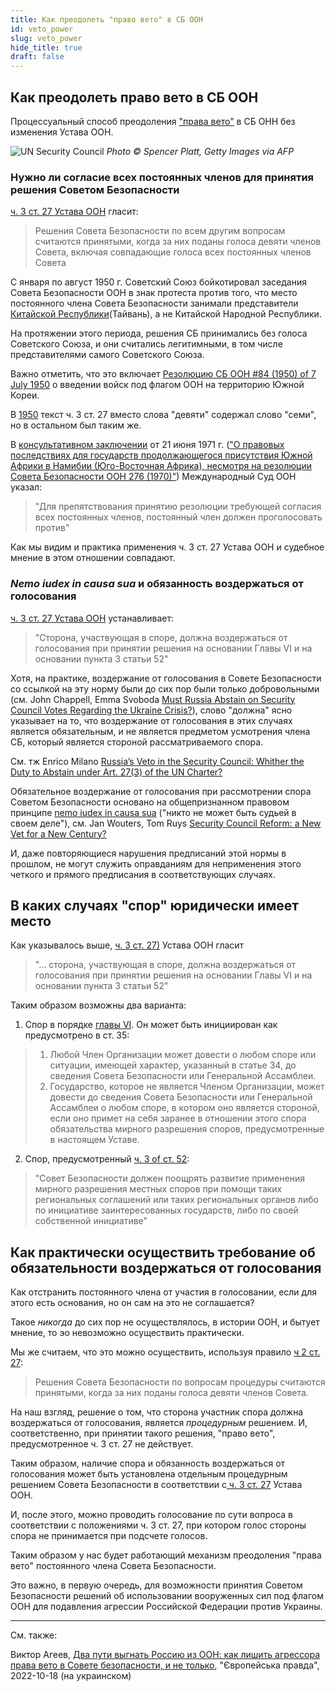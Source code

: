 ```yaml
---
title: Как преодолеть "право вето" в СБ ООН
id: veto_power
slug: veto_power
hide_title: true
draft: false 
---
```


## Как преодолеть право вето в СБ ООН 

Процессуальный способ преодоления ["права вето"](https://ru.wikipedia.org/wiki/%D0%9F%D1%80%D0%B0%D0%B2%D0%BE_%D0%B2%D0%B5%D1%82%D0%BE_%D0%B2_%D0%A1%D0%BE%D0%B2%D0%B5%D1%82%D0%B5_%D0%91%D0%B5%D0%B7%D0%BE%D0%BF%D0%B0%D1%81%D0%BD%D0%BE%D1%81%D1%82%D0%B8_%D0%9E%D0%9E%D0%9D) в СБ ОНН без изменения Устава ООН.

![UN Security Council](/img/Illustrations/docs/UN/veto_power/Zelensky_UN_SC.jpg "© Spencer Platt, Getty Images via AFP")
*Photo © Spencer Platt, Getty Images via AFP*

### Нужно ли согласие всех постоянных членов для принятия решения Советом Безопасности

[ч. 3 ст. 27 Устава ООН](https://www.un.org/ru/about-us/un-charter/chapter-5) гласит:
> Решения Совета Безопасности по всем другим вопросам считаются принятыми, когда за них поданы голоса девяти членов Совета, включая совпадающие голоса всех постоянных членов Совета

С января по август 1950 г. Советский Союз бойкотировал заседания Совета Безопасности ООН в знак протеста против того, что место постоянного члена Совета Безопасности занимали представители [Китайской Республики](https://ru.wikipedia.org/wiki/%D0%9A%D0%B8%D1%82%D0%B0%D0%B9%D1%81%D0%BA%D0%B0%D1%8F_%D0%A0%D0%B5%D1%81%D0%BF%D1%83%D0%B1%D0%BB%D0%B8%D0%BA%D0%B0_(%D0%A2%D0%B0%D0%B9%D0%B2%D0%B0%D0%BD%D1%8C))(Тайвань), а не Китайской Народной Республики.

На протяжении этого периода, решения СБ принимались без голоса Советского Союза, и они считались легитимными, в том числе представителями самого Советского Союза. 

Важно отметить, что это включает [Резолюцию СБ ООН #84 (1950) of 7 July 1950](https://en.wikipedia.org/wiki/United_Nations_Security_Council_Resolution_84) о введении войск под флагом ООН на территорию Южной Кореи. 

В [1950](https://treaties.un.org/doc/publication/ctc/uncharter.pdf) текст ч. 3 ст. 27 вместо слова "девяти" содержал слово "семи", но в остальном был таким же. 

В [консультативном заключении](https://www.icj-cij.org/public/files/case-related/53/053-19710621-ADV-01-00-EN.pdf) от 21 июня 1971 г. (["О правовых последствиях для государств продолжающегося присутствия Южной Африки в Намибии (Юго-Восточная Африка), несмотря на резолюции Совета Безопасности ООН 276 (1970)"](https://www.icj-cij.org/en/case/53)) Международный Суд ООН указал:

> "Для препятствования принятию резолюции требующей согласия всех постоянных членов, постоянный член должен проголосовать против" 

Как мы видим и практика применения ч. 3 ст. 27 Устава ООН и судебное мнение в этом отношении совпадают. 

### *Nemo iudex in causa sua* и обязанность воздержаться от голосования 

[ч. 3 ст. 27 Устава ООН](https://www.un.org/ru/about-us/un-charter/chapter-5) устанавливает:
>  "Сторона, участвующая в споре, должна воздержаться от голосования при принятии решения на основании Главы VI и на основании пункта 3 статьи 52"

Хотя, на практике, воздержание от голосования в Совете Безопасности со ссылкой на эту норму были до сих пор были только добровольными (см. John Chappell, Emma Svoboda [Must Russia Abstain on Security Council Votes Regarding the Ukraine Crisis?](https://www.lawfareblog.com/must-russia-abstain-security-council-votes-regarding-ukraine-crisis)), слово "должна" ясно указывает на то, что воздержание от голосования в этих случаях является обязательным, и не является предметом усмотрения члена СБ, который является стороной рассматриваемого спора. 

См. тж Enrico Milano [Russia’s Veto in the Security Council: Whither the Duty to Abstain under Art. 27(3) of the UN Charter?](https://www.zaoerv.de/75_2015/75_2015_1_a_215_232.pdf) 

Обязательное воздержание от голосования при рассмотрении спора Советом Безопасности основано на общепризнанном правовом принципе [nemo iudex in causa sua](https://en.wikipedia.org/wiki/Nemo_iudex_in_causa_sua) ("никто не может быть судьей в своем деле"), см. Jan Wouters, Tom Ruys [Security Council Reform: a New Vet for a New Century?](https://aei.pitt.edu/8980/1/ep9.pdf#page=16) 

И, даже повторяющиеся нарушения предписаний этой нормы в прошлом, не могут служить оправданиям для неприменения этого четкого и прямого предписания в соответствующих случаях.

## В каких случаях "спор" юридически имеет место 

Как указывалось выше, [ч. 3 ст. 27)](https://www.un.org/ru/about-us/un-charter/chapter-5) Устава ООН гласит 

>  "... сторона, участвующая в споре, должна воздержаться от голосования при принятии решения на основании Главы VI и на основании пункта 3 статьи 52"

Таким образом возможны два варианта: 


1) Спор в порядке [главы VI](https://www.un.org/ru/about-us/un-charter/chapter-6). 
Он может быть инициирован как предусмотрено в ст. 35:
> 1. Любой Член Организации может довести о любом споре или ситуации, имеющей характер, указанный в статье 34, до сведения Совета Безопасности или Генеральной Ассамблеи.
> 2. Государство, которое не является Членом Организации, может довести до сведения Совета Безопасности или Генеральной Ассамблеи о любом споре, в котором оно является стороной, если оно примет на себя заранее в отношении этого спора обязательства мирного разрешения споров, предусмотренные в настоящем Уставе.

2) Спор, предусмотренный [ч. 3 of ст. 52](https://www.un.org/ru/about-us/un-charter/chapter-8):
> "Совет Безопасности должен поощрять развитие применения мирного разрешения местных споров при помощи таких региональных соглашений или таких региональных органов либо по инициативе заинтересованных государств, либо по своей собственной инициативе"

## Как практически осуществить требование об обязательности воздержаться от голосования 

Как отстранить постоянного члена от участия в голосовании, если для этого есть основания, но он сам на это не соглашается? 

Такое *никогда* до сих пор не осуществлялось, в истории ООН, и бытует мнение, то эо невозможно осуществить практически. 

Мы же считаем, что это можно осуществить, используя правило [ч 2 ст. 27](https://www.un.org/ru/about-us/un-charter/chapter-5): 
> Решения Совета Безопасности по вопросам процедуры считаются принятыми, когда за них поданы голоса девяти членов Совета.

На наш взгляд, решение о том, что сторона участник спора должна воздержаться от голосования, является *процедурным* решением. И, соответственно, при принятии такого решения, "право вето", предусмотренное ч. 3 ст. 27 не действует.

Таким образом, наличие спора и обязанность воздержаться от голосования может быть установлена отдельным процедурным решением Совета Безопасности в соответствии с[ ч. 3 ст. 27](https://www.un.org/ru/about-us/un-charter/chapter-5) Устава ООН.

И, после этого, можно проводить голосование по сути вопроса в соответствии с положениями ч. 3 ст. 27, при котором голос стороны спора не принимается при подсчете голосов. 

Таким образом у нас будет работающий механизм преодоления "права вето" постоянного члена Совета Безопасности. 

Это важно, в первую очередь, для возможности принятия Советом Безопасности решений об использовании вооруженных сил под флагом ООН для подавления агрессии Российской Федерации против Украины. 

---

См. также:

Виктор Агеев, [Два пути выгнать Россию из ООН: как лишить агрессора права вето в Совете безопасности, и не только](https://www.eurointegration.com.ua/articles/2022/10/18/7148832/), "Європейська правда", 2022-10-18 (на украинском)